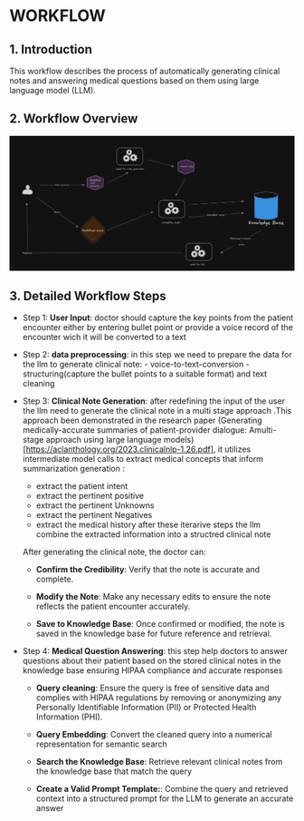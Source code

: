 
# WORKFLOW


## 1. Introduction
This workflow describes the process of automatically generating clinical notes and answering medical questions based on them using large language model (LLM).



## 2. Workflow Overview


![Generative AI Pipeline](./assets/pipeline.png)



## 3. Detailed Workflow Steps


- Step 1: **User Input**:
    doctor should capture the key points from the patient encounter either by entering bullet point
    or provide a voice record of the encounter wich it will be converted to a text

- Step 2: **data preprocessing**:
    in this step we need to prepare the data for the llm to generate clinical note:
        - voice-to-text-conversion
        - structuring(capture the bullet points to a suitable format) and text cleaning

- Step 3: **Clinical Note Generation**:
    after redefining the input of the user the llm need to generate the clinical note in a multi stage approach .This approach been demonstrated in the research paper (Generating medically-accurate summaries of patient-provider dialogue: Amulti-stage approach using large language models)[https://aclanthology.org/2023.clinicalnlp-1.26.pdf], it utilizes intermediate model calls to extract medical concepts that inform summarization generation :
    - extract the patient intent
    - extract the pertinent positive
    - extract the pertinent Unknowns
    - extract the pertinent Negatives
    - extract the medical history
    after these iterarive steps the llm combine the extracted information into a structred clinical note
  
    After generating the clinical note, the doctor can:

    - **Confirm the Credibility**: Verify that the note is accurate and complete.

    - **Modify the Note**: Make any necessary edits to ensure the note reflects the patient encounter accurately.

    - **Save to Knowledge Base**: Once confirmed or modified, the note is saved in the knowledge base for future reference and retrieval.



- Step 4: **Medical Question Answering**:
    this step help doctors to answer questions about their patient based on the stored clinical notes in the knowledge base ensuring HIPAA compliance and accurate responses
    - **Query cleaning**:
        Ensure the query is free of sensitive data and complies with HIPAA regulations by removing or anonymizing any Personally Identifiable Information (PII) or Protected Health Information (PHI).

    - **Query Embedding**:
        Convert the cleaned query into a numerical representation for semantic search

    - **Search the Knowledge Base**:
        Retrieve relevant clinical notes from the knowledge base that match the query

    - **Create a Valid Prompt Template:**:
        Combine the query and retrieved context into a structured prompt for the LLM to generate an accurate answer
 